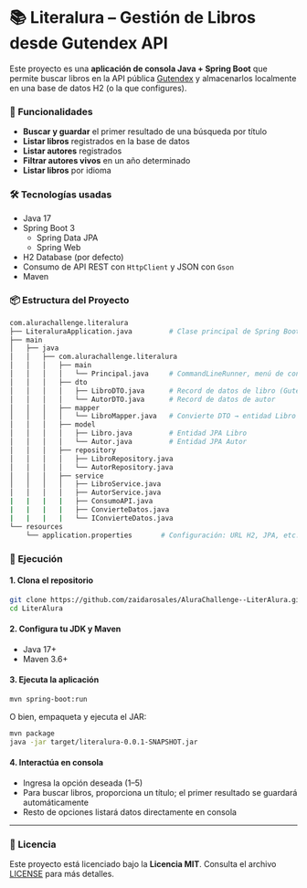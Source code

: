 # 📚 Literalura – Gestión de Libros desde Gutendex API

Este proyecto es una **aplicación de consola Java + Spring Boot** que permite buscar libros en la API pública [Gutendex](https://gutendex.com/) y almacenarlos localmente en una base de datos H2 (o la que configures).

### 🚀 Funcionalidades

- **Buscar y guardar** el primer resultado de una búsqueda por título
- **Listar libros** registrados en la base de datos
- **Listar autores** registrados
- **Filtrar autores vivos** en un año determinado
- **Listar libros** por idioma

### 🛠️ Tecnologías usadas

- Java 17
- Spring Boot 3
    - Spring Data JPA
    - Spring Web
- H2 Database (por defecto)
- Consumo de API REST con `HttpClient` y JSON con `Gson`
- Maven

### 📦 Estructura del Proyecto

```bash
com.alurachallenge.literalura
├── LiteraluraApplication.java         # Clase principal de Spring Boot
├── main
│   ├── java
│   │   ├── com.alurachallenge.literalura
│   │   │   ├── main
│   │   │   │   └── Principal.java     # CommandLineRunner, menú de consola
│   │   │   ├── dto
│   │   │   │   ├── LibroDTO.java      # Record de datos de libro (Gutendex)
│   │   │   │   └── AutorDTO.java      # Record de datos de autor
│   │   │   ├── mapper
│   │   │   │   └── LibroMapper.java   # Convierte DTO → entidad Libro
│   │   │   ├── model
│   │   │   │   ├── Libro.java         # Entidad JPA Libro
│   │   │   │   └── Autor.java         # Entidad JPA Autor
│   │   │   ├── repository
│   │   │   │   ├── LibroRepository.java
│   │   │   │   └── AutorRepository.java
│   │   │   ├── service
│   │   │   │   ├── LibroService.java
│   │   │   │   ├── AutorService.java
|   |   |   |   ├── ConsumoAPI.java
|   |   |   |   ├── ConvierteDatos.java
|   |   |   |   └── IConvierteDatos.java
└── resources      
    └── application.properties       # Configuración: URL H2, JPA, etc.              
```

### 🧪 Ejecución

#### 1. Clona el repositorio
```bash
git clone https://github.com/zaidarosales/AluraChallenge--LiterAlura.git
cd LiterAlura
```

#### 2. Configura tu JDK y Maven
- Java 17+
- Maven 3.6+

#### 3. Ejecuta la aplicación
```bash
mvn spring-boot:run
```
O bien, empaqueta y ejecuta el JAR:
```bash
mvn package
java -jar target/literalura-0.0.1-SNAPSHOT.jar
```

#### 4. Interactúa en consola
- Ingresa la opción deseada (1–5)
- Para buscar libros, proporciona un título; el primer resultado se guardará automáticamente
- Resto de opciones listará datos directamente en consola

---

### 📝 Licencia

Este proyecto está licenciado bajo la **Licencia MIT**. Consulta el archivo [LICENSE](./LICENSE) para más detalles.
